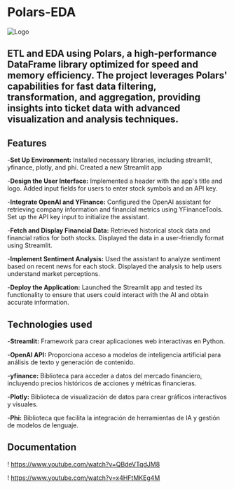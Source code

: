 # Polars-EDA

![Logo](https://media.licdn.com/dms/image/D5622AQHdVbfs8-qHHg/feedshare-shrink_800/0/1695092613884?e=2147483647&v=beta&t=hHe0_sTi6ahfQztoOSiDiV_10hfOwnz8u5ZdimwDho8)

## ETL and EDA using Polars, a high-performance DataFrame library optimized for speed and memory efficiency. The project leverages Polars' capabilities for fast data filtering, transformation, and aggregation, providing insights into ticket data with advanced visualization and analysis techniques.

## Features

-**Set Up Environment:** Installed necessary libraries, including streamlit, yfinance, plotly, and phi. Created a new Streamlit app

-**Design the User Interface:** Implemented a header with the app's title and logo. Added input fields for users to enter stock symbols and an API key.

-**Integrate OpenAI and YFinance:** Configured the OpenAI assistant for retrieving company information and financial metrics using YFinanceTools. Set up the API key input to initialize the assistant.

-**Fetch and Display Financial Data:** Retrieved historical stock data and financial ratios for both stocks. Displayed the data in a user-friendly format using Streamlit.

-**Implement Sentiment Analysis:** Used the assistant to analyze sentiment based on recent news for each stock. Displayed the analysis to help users understand market perceptions.

-**Deploy the Application:** Launched the Streamlit app and tested its functionality to ensure that users could interact with the AI and obtain accurate information.

## Technologies used

-**Streamlit:** Framework para crear aplicaciones web interactivas en Python.

-**OpenAI API:** Proporciona acceso a modelos de inteligencia artificial para análisis de texto y generación de contenido.

-**yfinance:** Biblioteca para acceder a datos del mercado financiero, incluyendo precios históricos de acciones y métricas financieras.

-**Plotly:** Biblioteca de visualización de datos para crear gráficos interactivos y visuales.

-**Phi:** Biblioteca que facilita la integración de herramientas de IA y gestión de modelos de lenguaje.

## **Documentation**
! https://www.youtube.com/watch?v=QBdeVTqdJM8

! https://www.youtube.com/watch?v=x4HFtMKEg4M

